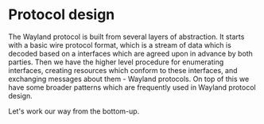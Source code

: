 # Protocol design

The Wayland protocol is built from several layers of abstraction. It starts with
a basic wire protocol format, which is a stream of data which is decoded based
on a interfaces which are agreed upon in advance by both parties. Then we have
the higher level procedure for enumerating interfaces, creating resources which
conform to these interfaces, and exchanging messages about them - Wayland
protocols. On top of this we have some broader patterns which are frequently
used in Wayland protocol design.

Let's work our way from the bottom-up.
